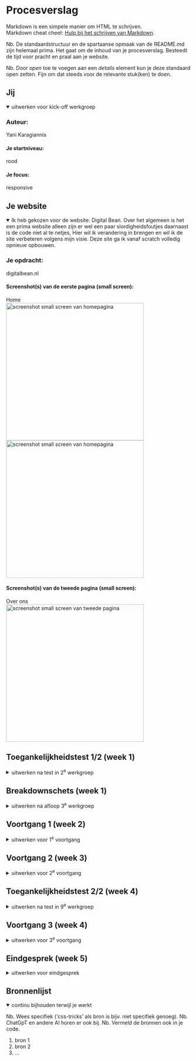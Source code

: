 # Procesverslag
Markdown is een simpele manier om HTML te schrijven.  
Markdown cheat cheet: [Hulp bij het schrijven van Markdown](https://github.com/adam-p/markdown-here/wiki/Markdown-Cheatsheet).

Nb. De standaardstructuur en de spartaanse opmaak van de README.md zijn helemaal prima. Het gaat om de inhoud van je procesverslag. Besteedt de tijd voor pracht en praal aan je website.

Nb. Door *open* toe te voegen aan een *details* element kun je deze standaard open zetten. Fijn om dat steeds voor de relevante stuk(ken) te doen.





## Jij

<details open>
  <summary>uitwerken voor kick-off werkgroep</summary>

  ### Auteur:
  Yani Karagiannis

  #### Je startniveau:
  rood

  #### Je focus:
  responsive
 
</details>





## Je website

<details open>
  <summary>Ik heb gekozen voor de website: Digital Bean. Over het algemeen is het een prima website alleen zijn er wel een paar slordigheidsfoutjes
  daarnaast is de code niet al te netjes, Hier wil ik verandering in brengen en wil ik de site verbeteren volgens mijn visie. Deze site ga ik vanaf scratch volledig opnieuw opbouwen.</summary>

  ### Je opdracht:
  digitalbean.nl

  #### Screenshot(s) van de eerste pagina (small screen): 
  Home  
  <img src="../readme-images/Screenshot 2023-12-04 at 18.26.55.png" width="375px" alt="screenshot small screen van homepagina">
  <img src="readme-images/Screenshot 2023-12-04 at 18.26.55.png" width="375px" alt="screenshot small screen van homepagina">

  #### Screenshot(s) van de tweede pagina (small screen):
  Over ons  
  <img src="readme-images/Screenshot 2023-12-04 at 18.28.26.png" width="375px" alt="screenshot small screen van tweede pagina">
 
</details>



## Toegankelijkheidstest 1/2 (week 1)

<details>
  <summary>uitwerken na test in 2<sup>e</sup> werkgroep</summary>

  ### Bevindingen
  In de eerste week mochten wij de oorspronkelijke website testen als een slechtziende, iemand met reuma en als iemand met parkinson. Dit was enorm interessant om te doen en uit deze testen kreeg je gelijk best wel ruwe data. 
  
  Slechtzienden: Toen ik in de rol van een slechtziende stapte kreeg ik een bril waarmee alles enorm wazig te zien was. Hierdoor moest ik op de contrasten, lettergrootte en de dark mode. De gehele pagina heeft voor de belangrijkste knoppen en teksten best wel felle contrasten. Hierdoor krijg je de site in grote lijnen goed mee. De grootte van de letters zijn ook op prima alleen mogen ze eventueel nog wel iets groter. De dark mode van de pagina doet het helaas niet. Maar aangezien de contrasten van de gehele site best groot zijn is een dark mode niet echt van toepassing voor de contrasten. Het is niet per se veel maar toch een paar puntjes voor verbetering

  Reuma: Voor de reuma test kreeg ik een elastiek die mijn vingers aan elkaar vasthield. Hier vond ik eigenlijk niks wat iemand met reuma kan verhinderen in het gebruik van de site. Hier hoeft dus niks tegen en voor gedaan te worden.

  Parkinson: Dit was by far de meeste vreemde ervaring tijdens het testen. Om de parkinson te kunnen faken werd er gebruik gemaakt van een apparaat die op een manier je zenuwen lieten verkrampen waardoor je er niks tegen kon doen, alsof je het echt had. Uit deze test is gebleken dat de knoppen toch nog wat te klein zijn. Dus hiervoor moet ik dan alleen de knoppen vergroten.

</details>



## Breakdownschets (week 1)

<details>
  <summary>uitwerken na afloop 3<sup>e</sup> werkgroep</summary>

  ### de hele pagina:
  <img src="readme-images/breakdown.png" width="375px" alt="breakdown van de hele pagina">

  ### dynamisch deel (bijv menu): 
  <img src="readme-images/breakdown2.png" width="375px" alt="breakdown van een dynamisch deel">

</details>





## Voortgang 1 (week 2)

<details>
  <summary>uitwerken voor 1<sup>e</sup> voortgang</summary>

  ### Stand van zaken
  hier dit ging goed & dit was lastig (neem ook screenshots op van delen van je website en code)


  ### Verslag van meeting
  hier na afloop snel de uitkomsten van de meeting vastleggen

  - punt 1
  - punt 2
  - nog een punt
  - ...

</details>





## Voortgang 2 (week 3)

<details>
  <summary>uitwerken voor 2<sup>e</sup> voortgang</summary>

  ### Stand van zaken
  hier dit ging goed & dit was lastig (neem ook screenshots op van delen van je website en code)

</details>





## Toegankelijkheidstest 2/2 (week 4)

<details>
  <summary>uitwerken na test in 9<sup>e</sup> werkgroep</summary>

  ### Bevindingen
  Lijst met je bevindingen die in de test naar voren kwamen (geef ook aan wat er verbeterd is):
</details>





## Voortgang 3 (week 4)

<details>
  <summary>uitwerken voor 3<sup>e</sup> voortgang</summary>

  ### Stand van zaken
  hier dit ging goed & dit was lastig (neem ook screenshots op van delen van je website en code)


  ### Agenda voor meeting
  samen met je groepje opstellen

  | student 1      | student 2          | student 3    | student 4        |
  | ---            | ---                | ---          | ---              |
  | dit bespreken  | en dit             | en ik dit    | en dan ik dat    |
  | en dat ook nog | dit als er tijd is | nog een punt | dit wil ik zeker |
  | ...            | ...                | ...          | ...              |


  ### Verslag van meeting
  hier na afloop snel de uitkomsten van de meeting vastleggen

  - punt 1
  - punt 2
  - nog een punt
  - ...

</details>





## Eindgesprek (week 5)

<details>
  <summary>uitwerken voor eindgesprek</summary>

  ### Je uitkomst - karakteristiek screenshots:
  <img src="readme-images/dummy-plaatje.jpg" width="375px" alt="uitomst opdracht 1">


  ### Dit ging goed/Heb ik geleerd: 
  Korte omschrijving met plaatjes

  <img src="readme-images/dummy-plaatje.jpg" width="375px" alt="top">


  ### Dit was lastig/Is niet gelukt:
  Korte omschrijving met plaatjes

  <img src="readme-images/dummy-plaatje.jpg" width="375px" alt="bummer">
</details>





## Bronnenlijst

<details open>
  <summary>continu bijhouden terwijl je werkt</summary>

  Nb. Wees specifiek ('css-tricks' als bron is bijv. niet specifiek genoeg). 
  Nb. ChatGpT en andere AI horen er ook bij.
  Nb. Vermeld de bronnen ook in je code.

  1. bron 1
  2. bron 2
  3. ...

</details>